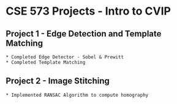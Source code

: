 # CSE 573 Projects - Intro to CVIP

## Project 1 - Edge Detection and Template Matching
    * Completed Edge Detector - Sobel & Prewitt
    * Completed Template Matching

## Project 2 - Image Stitching
    * Implemented RANSAC Algorithm to compute homography
